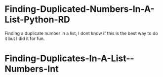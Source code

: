 # Finding-Duplicated-Numbers-In-A-List-Python-RD
Finding a duplicate number in a list, I dont know if this is the best way to do it but I did it for fun.
# Finding-Duplicates-In-A-List--Numbers-Int
